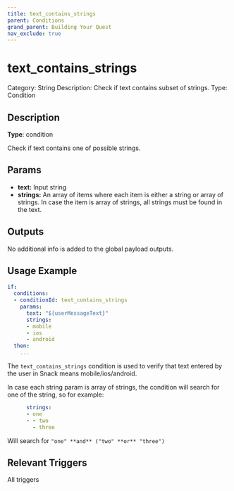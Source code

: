 ```yaml
---
title: text_contains_strings
parent: Conditions
grand_parent: Building Your Quest
nav_exclude: true
---
```


# text_contains_strings

Category: String
Description: Check if text contains subset of strings.
Type: Condition

## Description

**Type**: condition

Check if text contains one of possible strings.

## Params

- **text:** Input string
- **strings:** An array of items where each item is either a string or array of strings. In case the item is array of strings, all strings must be found in the text.

## Outputs

No additional info is added to the global payload outputs.

## Usage Example

```yaml
if:
  conditions:
  - conditionId: text_contains_strings
    params:
      text: "${userMessageText}"
      strings:
      - mobile
      - ios
      - android
  then:
    ...
```

The `text_contains_strings` condition is used to verify that text entered by the user in Snack means mobile/ios/android.

In case each string param is array of strings, the condition will search for one of the string, so for example:
```yaml
      strings:
      - one
      - - two
        - three    
```
Will search for `"one" **and** ("two" **or** "three")`

## Relevant Triggers

All triggers
